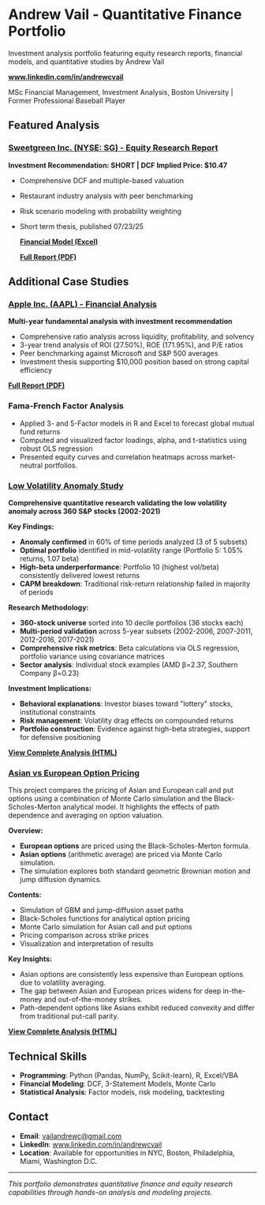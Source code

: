 # Andrew Vail - Quantitative Finance Portfolio
Investment analysis portfolio featuring equity research reports, financial models, and quantitative studies by Andrew Vail

**www.linkedin.com/in/andrewcvail**

MSc Financial Management, Investment Analysis, Boston University | Former Professional Baseball Player

## Featured Analysis

### [Sweetgreen Inc. (NYSE: SG) - Equity Research Report](./Sweetgreen_Equity_Research_Report.pdf)
**Investment Recommendation: SHORT | DCF Implied Price: $10.47**
- Comprehensive DCF and multiple-based valuation
- Restaurant industry analysis with peer benchmarking
- Risk scenario modeling with probability weighting
- Short term thesis, published 07/23/25

  **[Financial Model (Excel)](./Sweetgreen_Valuation_Model.xlsx)**

  **[Full Report (PDF)](./Sweetgreen_Equity_Research_Report.pdf)**

## Additional Case Studies

### [Apple Inc. (AAPL) - Financial Analysis](./Apple_Financial_Analysis.pdf)
**Multi-year fundamental analysis with investment recommendation**
- Comprehensive ratio analysis across liquidity, profitability, and solvency
- 3-year trend analysis of ROI (27.50%), ROE (171.95%), and P/E ratios
- Peer benchmarking against Microsoft and S&P 500 averages
- Investment thesis supporting $10,000 position based on strong capital efficiency

**[Full Report (PDF)](./Apple_Financial_Analysis.pdf)**

### Fama-French Factor Analysis
- Applied 3- and 5-Factor models in R and Excel to forecast global mutual fund returns
- Computed and visualized factor loadings, alpha, and t-statistics using robust OLS regression
- Presented equity curves and correlation heatmaps across market-neutral portfolios.

### [Low Volatility Anomaly Study](./Low_Volatility_Anomaly_Analysis.html)
**Comprehensive quantitative research validating the low volatility anomaly across 360 S&P stocks (2002-2021)**

**Key Findings:**
- **Anomaly confirmed** in 60% of time periods analyzed (3 of 5 subsets)
- **Optimal portfolio** identified in mid-volatility range (Portfolio 5: 1.05% returns, 1.07 beta)
- **High-beta underperformance**: Portfolio 10 (highest vol/beta) consistently delivered lowest returns
- **CAPM breakdown**: Traditional risk-return relationship failed in majority of periods

**Research Methodology:**
- **360-stock universe** sorted into 10 decile portfolios (36 stocks each)
- **Multi-period validation** across 5-year subsets (2002-2006, 2007-2011, 2012-2016, 2017-2021)
- **Comprehensive risk metrics**: Beta calculations via OLS regression, portfolio variance using covariance matrices
- **Sector analysis**: Individual stock examples (AMD β=2.37, Southern Company β=0.23)

**Investment Implications:**
- **Behavioral explanations**: Investor biases toward "lottery" stocks, institutional constraints
- **Risk management**: Volatility drag effects on compounded returns
- **Portfolio construction**: Evidence against high-beta strategies, support for defensive positioning

**[View Complete Analysis (HTML)](./Low_Volatility_Anomaly_Analysis.html)** 

### [Asian vs European Option Pricing](./Asian_vs_European_Option_Pricing(1).html)

This project compares the pricing of Asian and European call and put options using a combination of Monte Carlo simulation and the Black-Scholes-Merton analytical model. It highlights the effects of path dependence and averaging on option valuation.

**Overview:**

- **European options** are priced using the Black-Scholes-Merton formula.
- **Asian options** (arithmetic average) are priced via Monte Carlo simulation.
- The simulation explores both standard geometric Brownian motion and jump diffusion dynamics.

**Contents:**

- Simulation of GBM and jump-diffusion asset paths
- Black-Scholes functions for analytical option pricing
- Monte Carlo simulation for Asian call and put options
- Pricing comparison across strike prices
- Visualization and interpretation of results

**Key Insights:**

- Asian options are consistently less expensive than European options due to volatility averaging.
- The gap between Asian and European prices widens for deep in-the-money and out-of-the-money strikes.
- Path-dependent options like Asians exhibit reduced convexity and differ from traditional put-call parity.

**[View Complete Analysis (HTML)](./Asian_vs_European_Option_Pricing(1).html)**


## Technical Skills
- **Programming**: Python (Pandas, NumPy, Scikit-learn), R, Excel/VBA
- **Financial Modeling**: DCF, 3-Statement Models, Monte Carlo
- **Statistical Analysis**: Factor models, risk modeling, backtesting

## Contact
- **Email**: vailandrewc@gmail.com
- **LinkedIn**: www.linkedin.com/in/andrewcvail
- **Location**: Available for opportunities in NYC, Boston, Philadelphia, Miami, Washington D.C.

---
*This portfolio demonstrates quantitative finance and equity research capabilities through hands-on analysis and modeling projects.*
